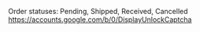 Order statuses: Pending, Shipped, Received, Cancelled
https://accounts.google.com/b/0/DisplayUnlockCaptcha
